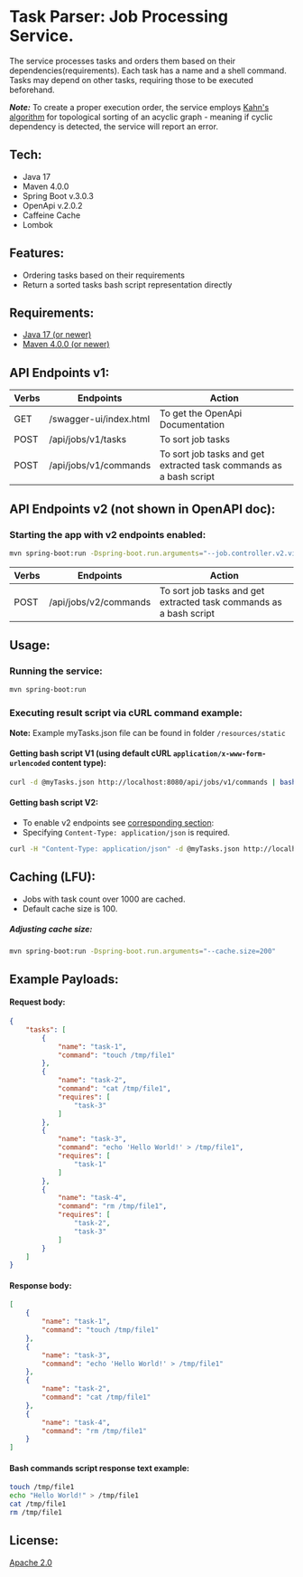 # Task Parser: Job Processing Service.
The service processes tasks and orders them based on their dependencies(requirements). Each task has a name and a shell command. Tasks may depend on other tasks, requiring those to be executed beforehand.

***Note:*** To create a proper execution order, the service employs [Kahn's algorithm](https://en.wikipedia.org/wiki/Topological_sorting#Algorithms) for topological sorting of an acyclic graph - meaning if cyclic dependency is detected, the service will report an error.
## Tech:
- Java 17
- Maven 4.0.0
- Spring Boot v.3.0.3
- OpenApi v.2.0.2
- Caffeine Cache
- Lombok
## Features:
- Ordering tasks based on their requirements
- Return a sorted tasks bash script representation directly
## Requirements:
- [Java 17 (or newer)](https://www.oracle.com/java/technologies/downloads/#java17)
- [Maven 4.0.0 (or newer)](https://maven.apache.org/)
## API Endpoints v1:
| Verbs | Endpoints              | Action                                                             |
|-------|------------------------|--------------------------------------------------------------------|
| GET   | /swagger-ui/index.html | To get the OpenApi Documentation                                   |
| POST  | /api/jobs/v1/tasks     | To sort job tasks                                                  |
| POST  | /api/jobs/v1/commands  | To sort job tasks and get extracted task commands as a bash script |
## API Endpoints v2 (not shown in OpenAPI doc):
### Starting the app with v2 endpoints enabled:
```sh
mvn spring-boot:run -Dspring-boot.run.arguments="--job.controller.v2.visible=true"
```
| Verbs | Endpoints             | Action                                                             |
|-------|-----------------------|--------------------------------------------------------------------|
| POST  | /api/jobs/v2/commands | To sort job tasks and get extracted task commands as a bash script |
## Usage:
### Running the service:
```sh
mvn spring-boot:run
```
### Executing result script via cURL command example:
**Note:** Example myTasks.json file can be found in folder `/resources/static`
#### Getting bash script V1 (using default cURL `application/x-www-form-urlencoded` content type):
```sh
curl -d @myTasks.json http://localhost:8080/api/jobs/v1/commands | bash
```
#### Getting bash script V2:
- To enable v2 endpoints see [corresponding section](#starting-the-app-with-v2-endpoints-enabled):
- Specifying `Content-Type: application/json` is required.
```sh
curl -H "Content-Type: application/json" -d @myTasks.json http://localhost:8080/api/jobs/v2/commands | bash
```
## Caching (LFU):
- Jobs with task count over 1000 are cached.
- Default cache size is 100.
##### Adjusting cache size:
```sh
mvn spring-boot:run -Dspring-boot.run.arguments="--cache.size=200"
```
## Example Payloads:
#### Request body:
```json
{
	"tasks": [
		{
			"name": "task-1",
			"command": "touch /tmp/file1"
		},
		{
			"name": "task-2",
			"command": "cat /tmp/file1",
			"requires": [
				"task-3"
			]
		},
		{
			"name": "task-3",
			"command": "echo 'Hello World!' > /tmp/file1",
			"requires": [
				"task-1"
			]
		},
		{
			"name": "task-4",
			"command": "rm /tmp/file1",
			"requires": [
				"task-2",
				"task-3"
			]
		}
	]
}
```
#### Response body:
```json
[
	{
		"name": "task-1",
		"command": "touch /tmp/file1"
	},
	{
		"name": "task-3",
		"command": "echo 'Hello World!' > /tmp/file1"
	},
	{
		"name": "task-2",
		"command": "cat /tmp/file1"
	},
	{
		"name": "task-4",
		"command": "rm /tmp/file1"
	}
]
```
#### Bash commands script response text example:
```sh
touch /tmp/file1
echo "Hello World!" > /tmp/file1
cat /tmp/file1
rm /tmp/file1
```
## License:
[Apache 2.0](https://www.apache.org/licenses/LICENSE-2.0)
